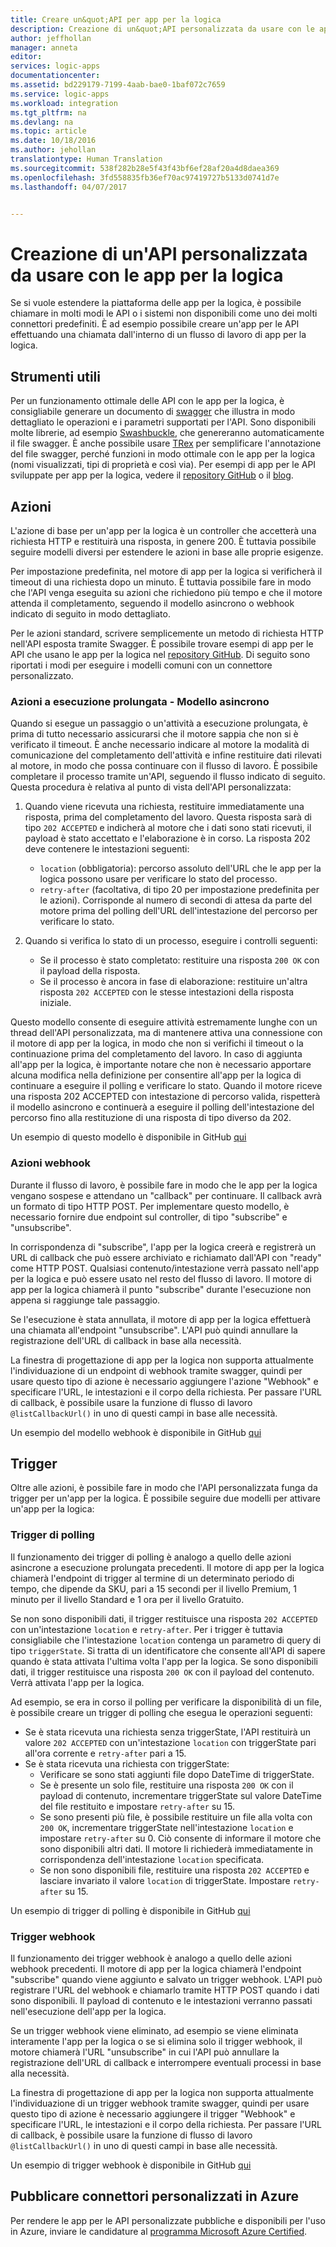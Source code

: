 ```yaml
---
title: Creare un&quot;API per app per la logica
description: Creazione di un&quot;API personalizzata da usare con le app per la logica
author: jeffhollan
manager: anneta
editor: 
services: logic-apps
documentationcenter: 
ms.assetid: bd229179-7199-4aab-bae0-1baf072c7659
ms.service: logic-apps
ms.workload: integration
ms.tgt_pltfrm: na
ms.devlang: na
ms.topic: article
ms.date: 10/18/2016
ms.author: jehollan
translationtype: Human Translation
ms.sourcegitcommit: 538f282b28e5f43f43bf6ef28af20a4d8daea369
ms.openlocfilehash: 3fd558835fb36ef70ac97419727b5133d0741d7e
ms.lasthandoff: 04/07/2017


---
```

# <a name="creating-a-custom-api-to-use-with-logic-apps"></a>Creazione di un'API personalizzata da usare con le app per la logica
Se si vuole estendere la piattaforma delle app per la logica, è possibile chiamare in molti modi le API o i sistemi non disponibili come uno dei molti connettori predefiniti.  È ad esempio possibile creare un'app per le API effettuando una chiamata dall'interno di un flusso di lavoro di app per la logica.

## <a name="helpful-tools"></a>Strumenti utili
Per un funzionamento ottimale delle API con le app per la logica, è consigliabile generare un documento di [swagger](http://swagger.io) che illustra in modo dettagliato le operazioni e i parametri supportati per l'API.  Sono disponibili molte librerie, ad esempio [Swashbuckle](https://github.com/domaindrivendev/Swashbuckle), che genereranno automaticamente il file swagger.  È anche possibile usare [TRex](https://github.com/nihaue/TRex) per semplificare l'annotazione del file swagger, perché funzioni in modo ottimale con le app per la logica (nomi visualizzati, tipi di proprietà e così via).  Per esempi di app per le API sviluppate per app per la logica, vedere il [repository GitHub](http://github.com/logicappsio) o il [blog](http://aka.ms/logicappsblog).

## <a name="actions"></a>Azioni
L'azione di base per un'app per la logica è un controller che accetterà una richiesta HTTP e restituirà una risposta, in genere 200.  È tuttavia possibile seguire modelli diversi per estendere le azioni in base alle proprie esigenze.

Per impostazione predefinita, nel motore di app per la logica si verificherà il timeout di una richiesta dopo un minuto.  È tuttavia possibile fare in modo che l'API venga eseguita su azioni che richiedono più tempo e che il motore attenda il completamento, seguendo il modello asincrono o webhook indicato di seguito in modo dettagliato.

Per le azioni standard, scrivere semplicemente un metodo di richiesta HTTP nell'API esposta tramite Swagger.  È possibile trovare esempi di app per le API che usano le app per la logica nel [repository GitHub](https://github.com/logicappsio).  Di seguito sono riportati i modi per eseguire i modelli comuni con un connettore personalizzato.

### <a name="long-running-actions---async-pattern"></a>Azioni a esecuzione prolungata - Modello asincrono
Quando si esegue un passaggio o un'attività a esecuzione prolungata, è prima di tutto necessario assicurarsi che il motore sappia che non si è verificato il timeout. È anche necessario indicare al motore la modalità di comunicazione del completamento dell'attività e infine restituire dati rilevati al motore, in modo che possa continuare con il flusso di lavoro. È possibile completare il processo tramite un'API, seguendo il flusso indicato di seguito. Questa procedura è relativa al punto di vista dell'API personalizzata:

1. Quando viene ricevuta una richiesta, restituire immediatamente una risposta, prima del completamento del lavoro. Questa risposta sarà di tipo `202 ACCEPTED` e indicherà al motore che i dati sono stati ricevuti, il payload è stato accettato e l'elaborazione è in corso. La risposta 202 deve contenere le intestazioni seguenti: 
   
   * `location` (obbligatoria): percorso assoluto dell'URL che le app per la logica possono usare per verificare lo stato del processo.
   * `retry-after` (facoltativa, di tipo 20 per impostazione predefinita per le azioni). Corrisponde al numero di secondi di attesa da parte del motore prima del polling dell'URL dell'intestazione del percorso per verificare lo stato.
2. Quando si verifica lo stato di un processo, eseguire i controlli seguenti: 
   
   * Se il processo è stato completato: restituire una risposta `200 OK` con il payload della risposta.
   * Se il processo è ancora in fase di elaborazione: restituire un'altra risposta `202 ACCEPTED` con le stesse intestazioni della risposta iniziale.

Questo modello consente di eseguire attività estremamente lunghe con un thread dell'API personalizzata, ma di mantenere attiva una connessione con il motore di app per la logica, in modo che non si verifichi il timeout o la continuazione prima del completamento del lavoro. In caso di aggiunta all'app per la logica, è importante notare che non è necessario apportare alcuna modifica nella definizione per consentire all'app per la logica di continuare a eseguire il polling e verificare lo stato. Quando il motore riceve una risposta 202 ACCEPTED con intestazione di percorso valida, rispetterà il modello asincrono e continuerà a eseguire il polling dell'intestazione del percorso fino alla restituzione di una risposta di tipo diverso da 202.

Un esempio di questo modello è disponibile in GitHub [qui](https://github.com/jeffhollan/LogicAppsAsyncResponseSample)

### <a name="webhook-actions"></a>Azioni webhook
Durante il flusso di lavoro, è possibile fare in modo che le app per la logica vengano sospese e attendano un "callback" per continuare.  Il callback avrà un formato di tipo HTTP POST.  Per implementare questo modello, è necessario fornire due endpoint sul controller, di tipo "subscribe" e "unsubscribe".

In corrispondenza di "subscribe", l'app per la logica creerà e registrerà un URL di callback che può essere archiviato e richiamato dall'API con "ready" come HTTP POST.  Qualsiasi contenuto/intestazione verrà passato nell'app per la logica e può essere usato nel resto del flusso di lavoro.  Il motore di app per la logica chiamerà il punto "subscribe" durante l'esecuzione non appena si raggiunge tale passaggio.

Se l'esecuzione è stata annullata, il motore di app per la logica effettuerà una chiamata all'endpoint "unsubscribe".  L'API può quindi annullare la registrazione dell'URL di callback in base alla necessità.

La finestra di progettazione di app per la logica non supporta attualmente l'individuazione di un endpoint di webhook tramite swagger, quindi per usare questo tipo di azione è necessario aggiungere l'azione "Webhook" e specificare l'URL, le intestazioni e il corpo della richiesta.  Per passare l'URL di callback, è possibile usare la funzione di flusso di lavoro `@listCallbackUrl()` in uno di questi campi in base alle necessità.

Un esempio del modello webhook è disponibile in GitHub [qui](https://github.com/jeffhollan/LogicAppTriggersExample/blob/master/LogicAppTriggers/Controllers/WebhookTriggerController.cs)

## <a name="triggers"></a>Trigger
Oltre alle azioni, è possibile fare in modo che l'API personalizzata funga da trigger per un'app per la logica.  È possibile seguire due modelli per attivare un'app per la logica:

### <a name="polling-triggers"></a>Trigger di polling
Il funzionamento dei trigger di polling è analogo a quello delle azioni asincrone a esecuzione prolungata precedenti.  Il motore di app per la logica chiamerà l'endpoint di trigger al termine di un determinato periodo di tempo, che dipende da SKU, pari a 15 secondi per il livello Premium, 1 minuto per il livello Standard e 1 ora per il livello Gratuito.

Se non sono disponibili dati, il trigger restituisce una risposta `202 ACCEPTED` con un'intestazione `location` e `retry-after`.  Per i trigger è tuttavia consigliabile che l'intestazione `location` contenga un parametro di query di tipo `triggerState`.  Si tratta di un identificatore che consente all'API di sapere quando è stata attivata l'ultima volta l'app per la logica.  Se sono disponibili dati, il trigger restituisce una risposta `200 OK` con il payload del contenuto.  Verrà attivata l'app per la logica.

Ad esempio, se era in corso il polling per verificare la disponibilità di un file, è possibile creare un trigger di polling che esegua le operazioni seguenti:

* Se è stata ricevuta una richiesta senza triggerState, l'API restituirà un valore `202 ACCEPTED` con un'intestazione `location` con triggerState pari all'ora corrente e `retry-after` pari a 15.
* Se è stata ricevuta una richiesta con triggerState:
  * Verificare se sono stati aggiunti file dopo DateTime di triggerState. 
  * Se è presente un solo file, restituire una risposta `200 OK` con il payload di contenuto, incrementare triggerState sul valore DateTime del file restituito e impostare `retry-after` su 15.
  * Se sono presenti più file, è possibile restituire un file alla volta con `200 OK`, incrementare triggerState nell'intestazione `location` e impostare `retry-after` su 0.  Ciò consente di informare il motore che sono disponibili altri dati. Il motore li richiederà immediatamente in corrispondenza dell'intestazione `location` specificata.
  * Se non sono disponibili file, restituire una risposta `202 ACCEPTED` e lasciare invariato il valore `location` di triggerState.  Impostare `retry-after` su 15.

Un esempio di trigger di polling è disponibile in GitHub [qui](https://github.com/jeffhollan/LogicAppTriggersExample/tree/master/LogicAppTriggers)

### <a name="webhook-triggers"></a>Trigger webhook
Il funzionamento dei trigger webhook è analogo a quello delle azioni webhook precedenti.  Il motore di app per la logica chiamerà l'endpoint "subscribe" quando viene aggiunto e salvato un trigger webhook.  L'API può registrare l'URL del webhook e chiamarlo tramite HTTP POST quando i dati sono disponibili.  Il payload di contenuto e le intestazioni verranno passati nell'esecuzione dell'app per la logica.

Se un trigger webhook viene eliminato, ad esempio se viene eliminata interamente l'app per la logica o se si elimina solo il trigger webhook, il motore chiamerà l'URL "unsubscribe" in cui l'API può annullare la registrazione dell'URL di callback e interrompere eventuali processi in base alla necessità.

La finestra di progettazione di app per la logica non supporta attualmente l'individuazione di un trigger webhook tramite swagger, quindi per usare questo tipo di azione è necessario aggiungere il trigger "Webhook" e specificare l'URL, le intestazioni e il corpo della richiesta.  Per passare l'URL di callback, è possibile usare la funzione di flusso di lavoro `@listCallbackUrl()` in uno di questi campi in base alle necessità.

Un esempio di trigger webhook è disponibile in GitHub [qui](https://github.com/jeffhollan/LogicAppTriggersExample/tree/master/LogicAppTriggers)

## <a name="publish-custom-connectors-to-azure"></a>Pubblicare connettori personalizzati in Azure

Per rendere le app per le API personalizzate pubbliche e disponibili per l'uso in Azure, inviare le candidature al [programma Microsoft Azure Certified](https://azure.microsoft.com/marketplace/programs/certified/logic-apps/).

